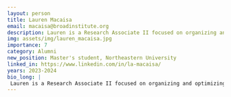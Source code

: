```yaml
---
layout: person
title: Lauren Macaisa
email: macaisa@broadinstitute.org
description: Lauren is a Research Associate II focused on organizing and optimizing wet lab protocols for the McCarroll & Macosko BICAN lab efforts. Prior to working at the Broad, Lauren worked at Moffitt Cancer ...
img: assets/img/lauren_macaisa.jpg
importance: 7
category: Alumni
new_position: Master's student, Northeastern University
linked_in: https://www.linkedin.com/in/la-macaisa/
years: 2023-2024
bio_long: |
 Lauren is a Research Associate II focused on organizing and optimizing wet lab protocols for the McCarroll & Macosko BICAN lab efforts. Prior to working at the Broad, Lauren worked at Moffitt Cancer Center developing immunotherapy treatments for breast cancer. She graduated from University of North Florida with her B.S. in Behavioral Neuroscience and is pursuing her M.S. in Biotechnology from Northeastern.
---
```

